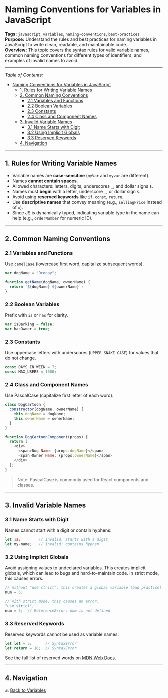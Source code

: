 # Naming Conventions for Variables in JavaScript

**Tags:** `javascript`, `variables`, `naming-conventions`, `best-practices`  
**Purpose:** Understand the rules and best practices for naming variables in JavaScript to write clean, readable, and maintainable code.  
**Overview:** This topic covers the syntax rules for valid variable names, common naming conventions for different types of identifiers, and examples of invalid names to avoid.

---

_Table of Contents:_

- [Naming Conventions for Variables in JavaScript](#naming-conventions-for-variables-in-javascript)
  - [1. Rules for Writing Variable Names](#1-rules-for-writing-variable-names)
  - [2. Common Naming Conventions](#2-common-naming-conventions)
    - [2.1 Variables and Functions](#21-variables-and-functions)
    - [2.2 Boolean Variables](#22-boolean-variables)
    - [2.3 Constants](#23-constants)
    - [2.4 Class and Component Names](#24-class-and-component-names)
  - [3. Invalid Variable Names](#3-invalid-variable-names)
    - [3.1 Name Starts with Digit](#31-name-starts-with-digit)
    - [3.2 Using Implicit Globals](#32-using-implicit-globals)
    - [3.3 Reserved Keywords](#33-reserved-keywords)
  - [4. Navigation](#4-navigation)

---

## 1. Rules for Writing Variable Names

- Variable names are **case-sensitive** (`myVar` and `myvar` are different).  
- Names **cannot contain spaces**.  
- Allowed characters: letters, digits, underscores `_`, and dollar signs `$`.  
- Names must **begin** with a letter, underscore `_`, or dollar sign `$`.  
- Avoid using **reserved keywords** like `if`, `const`, `return`.  
- Use **descriptive names** that convey meaning (e.g., `sellingPrice` instead of `x`).  
- Since JS is dynamically typed, indicating variable type in the name can help (e.g., `orderNumber` for numeric ID).

---

## 2. Common Naming Conventions

### 2.1 Variables and Functions

Use `camelCase` (lowercase first word, capitalize subsequent words).

```js
var dogName = "Droopy";

function getName(dogName, ownerName) {
  return `${dogName} ${ownerName}`;
}
```

### 2.2 Boolean Variables

Prefix with `is` or `has` for clarity.

```js
var isBarking = false;
var hasOwner = true;
```

### 2.3 Constants

Use uppercase letters with underscores (`UPPER_SNAKE_CASE`) for values that do not change.

```js
const DAYS_IN_WEEK = 7;
const MAX_USERS = 1000;
```

### 2.4 Class and Component Names

Use PascalCase (capitalize first letter of each word).

```js
class DogCartoon {
  constructor(dogName, ownerName) {
    this.dogName = dogName;
    this.ownerName = ownerName;
  }
}

function DogCartoonComponent(props) {
  return (
    <div>
      <span>Dog Name: {props.dogName}</span>
      <span>Owner Name: {props.ownerName}</span>
    </div>
  );
}
```

> Note: PascalCase is commonly used for React components and classes.

---

## 3. Invalid Variable Names

### 3.1 Name Starts with Digit

Names cannot start with a digit or contain hyphens:

```js
let 1a;        // Invalid: starts with a digit
let my-name;   // Invalid: contains hyphen
```

### 3.2 Using Implicit Globals

Avoid assigning values to undeclared variables. This creates implicit globals, which can lead to bugs and hard-to-maintain code. In strict mode, this causes errors.

```js
// Without "use strict", this creates a global variable (bad practice)
num = 5;

// With strict mode, this causes an error:
"use strict";
num = 5;  // ReferenceError: num is not defined
```

### 3.3 Reserved Keywords

Reserved keywords cannot be used as variable names.

```js
let let = 5;      // SyntaxError
let return = 10;  // SyntaxError
```

See the full list of reserved words on [MDN Web Docs](https://developer.mozilla.org/en-US/docs/Web/JavaScript/Reference/Lexical_grammar#keywords).

---

## 4. Navigation

🔙 [Back to Variables](README.md)
